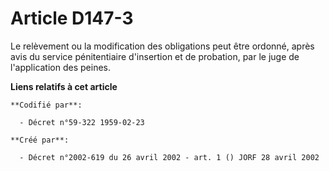 # Article D147-3

Le relèvement ou la modification des obligations peut être ordonné, après avis du service pénitentiaire d'insertion et de
probation, par le juge de l'application des peines.

**Liens relatifs à cet article**

	**Codifié par**:

	  - Décret n°59-322 1959-02-23

	**Créé par**:

	  - Décret n°2002-619 du 26 avril 2002 - art. 1 () JORF 28 avril 2002
